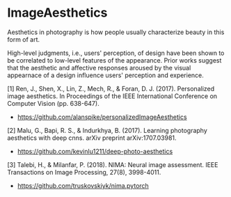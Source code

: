 # ImageAesthetics

Aesthetics in photography is how people usually characterize beauty in this form of art.

High-level judgments, i.e., users' perception, of design have been shown to be correlated to low-level features of the appearance. Prior works suggest that the aesthetic and affective responses aroused by the visual appearnace of a design influence users' perception and experience.


[1] Ren, J., Shen, X., Lin, Z., Mech, R., & Foran, D. J. (2017). Personalized image aesthetics. In Proceedings of the IEEE International Conference on Computer Vision (pp. 638-647).

- https://github.com/alanspike/personalizedImageAesthetics

[2] Malu, G., Bapi, R. S., & Indurkhya, B. (2017). Learning photography aesthetics with deep cnns. arXiv preprint arXiv:1707.03981.
- https://github.com/kevinlu1211/deep-photo-aesthetics


[3] Talebi, H., & Milanfar, P. (2018). NIMA: Neural image assessment. IEEE Transactions on Image Processing, 27(8), 3998-4011.
- https://github.com/truskovskiyk/nima.pytorch
